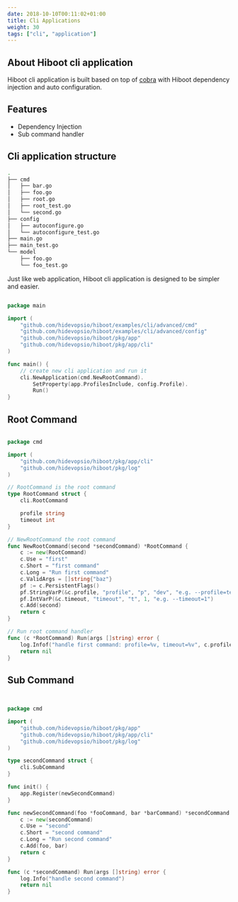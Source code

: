 ```yaml
---
date: 2018-10-10T00:11:02+01:00
title: Cli Applications
weight: 30
tags: ["cli", "application"]
---
```


## About Hiboot cli application

Hiboot cli application is built based on top of [cobra](https://github.com/spf13/cobra) with Hiboot dependency injection and auto configuration.

## Features

* Dependency Injection
* Sub command handler

## Cli application structure

```bash
.
├── cmd
│   ├── bar.go
│   ├── foo.go
│   ├── root.go
│   ├── root_test.go
│   └── second.go
├── config
│   ├── autoconfigure.go
│   └── autoconfigure_test.go
├── main.go
├── main_test.go
└── model
    ├── foo.go
    └── foo_test.go

```

Just like web application, Hiboot cli application is designed to be simpler and easier.

```go

package main

import (
	"github.com/hidevopsio/hiboot/examples/cli/advanced/cmd"
	"github.com/hidevopsio/hiboot/examples/cli/advanced/config"
	"github.com/hidevopsio/hiboot/pkg/app"
	"github.com/hidevopsio/hiboot/pkg/app/cli"
)

func main() {
	// create new cli application and run it
	cli.NewApplication(cmd.NewRootCommand).
		SetProperty(app.ProfilesInclude, config.Profile).
		Run()
}

```

## Root Command

```go

package cmd

import (
	"github.com/hidevopsio/hiboot/pkg/app/cli"
	"github.com/hidevopsio/hiboot/pkg/log"
)

// RootCommand is the root command
type RootCommand struct {
	cli.RootCommand

	profile string
	timeout int
}

// NewRootCommand the root command
func NewRootCommand(second *secondCommand) *RootCommand {
	c := new(RootCommand)
	c.Use = "first"
	c.Short = "first command"
	c.Long = "Run first command"
	c.ValidArgs = []string{"baz"}
	pf := c.PersistentFlags()
	pf.StringVarP(&c.profile, "profile", "p", "dev", "e.g. --profile=test")
	pf.IntVarP(&c.timeout, "timeout", "t", 1, "e.g. --timeout=1")
	c.Add(second)
	return c
}

// Run root command handler
func (c *RootCommand) Run(args []string) error {
	log.Infof("handle first command: profile=%v, timeout=%v", c.profile, c.timeout)
	return nil
}

```

## Sub Command

```go


package cmd

import (
	"github.com/hidevopsio/hiboot/pkg/app"
	"github.com/hidevopsio/hiboot/pkg/app/cli"
	"github.com/hidevopsio/hiboot/pkg/log"
)

type secondCommand struct {
	cli.SubCommand
}

func init() {
	app.Register(newSecondCommand)
}

func newSecondCommand(foo *fooCommand, bar *barCommand) *secondCommand {
	c := new(secondCommand)
	c.Use = "second"
	c.Short = "second command"
	c.Long = "Run second command"
	c.Add(foo, bar)
	return c
}

func (c *secondCommand) Run(args []string) error {
	log.Info("handle second command")
	return nil
}


```